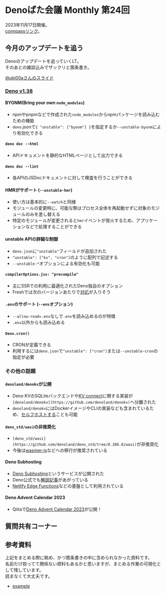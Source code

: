 # Denoばた会議 Monthly 第24回
2023年11月17日開催。  
[connpassリンク](https://deno-ja.connpass.com/event/302178/)。

## 今月のアップデートを追う
Denoのアップデートを追っていくLT。  
そのあとの雑談込みでザックリと箇条書き。

[@uki00aさんのスライド](https://uki00a.github.io/slides/denobata-2023-11-17)

### [Deno v1.38](https://deno.com/blog/v1.38)
#### BYONM(Bring your own `node_modules`)
- npmやpnpmなどで作成された`node_modules`からnpmパッケージを読み込むための機能
- `deno`.jsonで`{ "unstable": ["byonm"] }`を指定するか`--unstable-byonm`により有効化できる

#### `deno doc --html`
- APIドキュメントを静的なHTMLページとして出力できる

#### `deno doc --lint`
- 各APIのJSDocドキュメントに対して検査を行うことができる

#### HMRがサポート (`--unstable-hmr`)
- 使い方は基本的に`--watch`と同様
- モジュールの変更時に、可能な際はプロセス全体を再起動せずに対象のモジュールのみを差し替える
- 特定のモジュールが変更されると`hmr`イベントが発火するため、アプリケーションなどで処理することができる

#### unstable APIの詳細な制御
- `deno.json`に`"unstable"`フィールドが追加された
- `"unstable": ["kv", "cron"]`のように配列で記述する
- `--unstable-*`オプションによる有効化も可能

#### `compilerOptions.jsx: "precompile"`
- 主にSSRでの利用に最適化されたDeno独自のオプション
- Freshでは次のバージョンあたりで[対応](https://github.com/denoland/fresh/pull/2035)が入りそう

#### `.env`のサポート (`--env`オプション)
- `--allow-read=.env`なしで`.env`を読み込めるのが特徴
- `.env`以外からも読み込める

#### `Deno.cron()`
- CRONが定義できる
- 利用するには`deno.json`で`"unstable": ["cron"]`または`--unstable-cron`の指定が必要

### その他の話題
#### `denoland/denokv`が公開
- Deno KVのSQLiteバックエンドや[KV connect](https://github.com/denoland/deno/tree/v1.38.0/ext/kv#kv-connect)に関する実装が`[denoland/denokv](https://github.com/denoland/denokv)`へ分離された
- `denoland/denokv`にはDockerイメージやCLIの実装なども含まれているため、[セルフホストする](https://deno.com/blog/kv-is-open-source-with-continuous-backup)ことも可能

#### `deno_std/wasi`の非推奨化
- `[deno_std/wasi](https://github.com/denoland/deno_std/tree/0.206.0/wasi)`が非推奨化
- 今後は[wasmer-js](https://github.com/wasmerio/wasmer-js)などへの移行が推奨されている

#### Deno Subhosting
- [Deno Subhosting](https://deno.com/subhosting)というサービスが公開された
- Deno公式でも[解説記事](https://deno.com/blog/subhosting)があがっている
- [Netlify Edge Functions](https://www.netlify.com/blog/announcing-serverless-compute-with-edge-functions/)などの基盤として利用されている

#### Deno Advent Calendar 2023
- Qiitaで[Deno Advent Calendar 2023](https://qiita.com/advent-calendar/2023/deno)が公開！

## 質問共有コーナー

## 参考資料
上記をまとめる際に眺め、かつ箇条書きの中に含められなかった資料です。  
名前だけ掠ってて関係ない資料もあるかと思いますが、まとめる作業の可視化として残しています。  
読まなくて大丈夫です。

- [example](https://example.com/)
